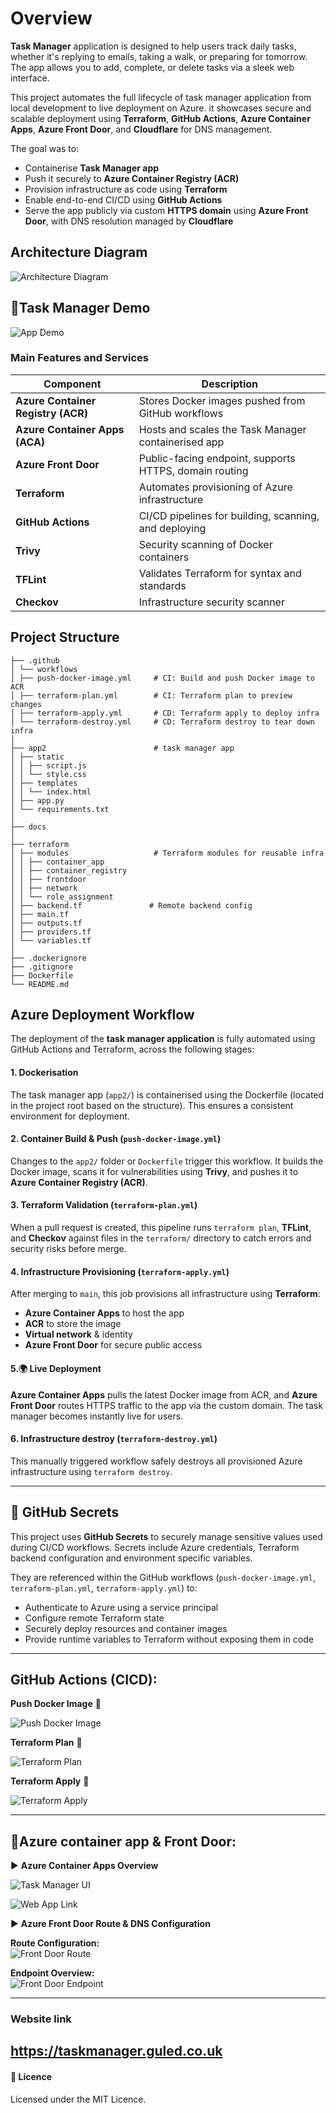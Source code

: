 # **Overview**

**Task Manager** application is designed to help users track daily tasks, whether it's replying to emails, taking a walk, or preparing for tomorrow. The app allows you to add, complete, or delete tasks via a sleek web interface.

This project automates the full lifecycle of task manager application from local development to live deployment on Azure. it showcases secure and scalable deployment using **Terraform**, **GitHub Actions**, **Azure Container Apps**, **Azure Front Door**, and **Cloudflare** for DNS management.

The goal was to:

- Containerise **Task Manager app**
- Push it securely to **Azure Container Registry (ACR)**
- Provision infrastructure as code using **Terraform**
- Enable end-to-end CI/CD using **GitHub Actions**
- Serve the app publicly via custom **HTTPS domain** using **Azure Front Door**, with DNS resolution managed by **Cloudflare**





## **Architecture Diagram**

<!-- Architecture diagram -->
![Architecture Diagram](https://github.com/Guled-Mahamud/aca-taskmanager/blob/main/docs/assets/aca-project.png?raw=true)

## **🎥Task Manager Demo**


![App Demo](https://github.com/Guled-Mahamud/aca-taskmanager/blob/main/docs/assets/tmdemo.gif?raw=true)




### **Main Features and Services**

| Component | Description |
| --- | --- |
| **Azure Container Registry (ACR)** | Stores Docker images pushed from GitHub workflows |
| **Azure Container Apps (ACA)** | Hosts and scales the Task Manager containerised app |
| **Azure Front Door** | Public-facing endpoint, supports HTTPS, domain routing |
| **Terraform** | Automates provisioning of Azure infrastructure |
| **GitHub Actions** | CI/CD pipelines for building, scanning, and deploying |
| **Trivy** | Security scanning of Docker containers |
| **TFLint** | Validates Terraform for syntax and standards |
| **Checkov** | Infrastructure security scanner |





## **Project Structure**
```
├── .github
│ └── workflows
│ ├── push-docker-image.yml     # CI: Build and push Docker image to ACR
│ ├── terraform-plan.yml        # CI: Terraform plan to preview changes
│ ├── terraform-apply.yml       # CD: Terraform apply to deploy infra
│ └── terraform-destroy.yml     # CD: Terraform destroy to tear down infra
│
├── app2                        # task manager app
│ ├── static
│ │ ├── script.js
│ │ └── style.css
│ ├── templates
│ │ └── index.html
│ ├── app.py
│ └── requirements.txt
│
├── docs
│
├── terraform
│ ├── modules                   # Terraform modules for reusable infra
│ │ ├── container_app
│ │ ├── container_registry
│ │ ├── frontdoor
│ │ ├── network
│ │ └── role_assignment
│ ├── backend.tf               # Remote backend config 
│ ├── main.tf
│ ├── outputs.tf
│ ├── providers.tf
│ └── variables.tf
│
├── .dockerignore
├── .gitignore
├── Dockerfile
└── README.md
```


## Azure Deployment Workflow

The deployment of the **task manager application** is fully automated using GitHub Actions and Terraform, across the following stages:

#### 1. **Dockerisation**  
   The task manager app (`app2/`) is containerised using the Dockerfile (located in the project root based on the structure). This ensures a consistent environment for deployment.

#### 2. Container Build & Push (`push-docker-image.yml`)

Changes to the `app2/` folder or `Dockerfile` trigger this workflow. It builds the Docker image, scans it for vulnerabilities using **Trivy**, and pushes it to **Azure Container Registry (ACR)**.

#### 3. Terraform Validation (`terraform-plan.yml`)

When a pull request is created, this pipeline runs `terraform plan`, **TFLint**, and **Checkov** against files in the `terraform/` directory to catch errors and security risks before merge.

#### 4. Infrastructure Provisioning (`terraform-apply.yml`)

After merging to `main`, this job provisions all infrastructure using **Terraform**:

- **Azure Container Apps** to host the app
- **ACR** to store the image
- **Virtual network** & identity
- **Azure Front Door** for secure public access



#### 5.🌍 Live Deployment

**Azure Container Apps** pulls the latest Docker image from ACR, and **Azure Front Door** routes HTTPS traffic to the app via the custom domain. The task manager becomes instantly live for users.

#### 6. Infrastructure destroy (`terraform-destroy.yml`)  
   This manually triggered workflow safely destroys all provisioned Azure infrastructure using `terraform destroy`.

----

## 🔐 GitHub Secrets

This project uses **GitHub Secrets** to securely manage sensitive values used during CI/CD workflows. Secrets include Azure credentials, Terraform backend configuration and environment specific variables.

They are referenced within the GitHub workflows (`push-docker-image.yml`, `terraform-plan.yml`, `terraform-apply.yml`) to:

- Authenticate to Azure using a service principal
- Configure remote Terraform state
- Securely deploy resources and container images
- Provide runtime variables to Terraform without exposing them in code
----
##  **GitHub Actions (CICD):**

<!-- CI/CD pipeline screenshots -->

 **Push Docker Image**  :repeat:

  ![Push Docker Image](https://github.com/Guled-Mahamud/aca-taskmanager/blob/main/docs/assets/docker-image-push.png?raw=true)



**Terraform Plan**  :repeat:

  ![Terraform Plan](https://github.com/Guled-Mahamud/aca-taskmanager/blob/main/docs/assets/terraform-plan.png?raw=true)


 **Terraform Apply**  :repeat:

  ![Terraform Apply](https://github.com/Guled-Mahamud/aca-taskmanager/blob/main/docs/assets/terraform-apply.png?raw=true)

 

---

## :large_blue_circle:**Azure container app & Front Door:**

:arrow_forward: **Azure Container Apps Overview**

<!-- App screenshots -->
![Task Manager UI](https://github.com/Guled-Mahamud/aca-taskmanager/blob/main/docs/assets/container-apps.png?raw=true)

![Web App Link](https://github.com/Guled-Mahamud/aca-taskmanager/blob/main/docs/assets/container-website-link.png?raw=true)



 :arrow_forward: **Azure Front Door Route & DNS Configuration**

<!-- Front Door setup -->

 **Route Configuration:**  
  ![Front Door Route](https://github.com/Guled-Mahamud/aca-taskmanager/blob/main/docs/assets/frontdoor-route.png?raw=true)

 **Endpoint Overview:**  
  ![Front Door Endpoint](https://github.com/Guled-Mahamud/aca-taskmanager/blob/main/docs/assets/frontdoor-endpoint.png?raw=true)



----
### Website link

https://taskmanager.guled.co.uk
----
#### :page_facing_up: Licence

Licensed under the MIT Licence.
